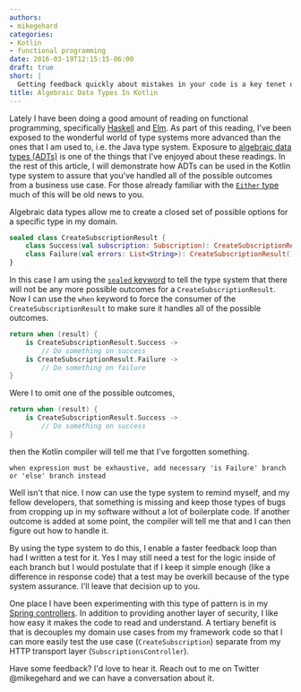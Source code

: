 ```yaml
---
authors:
- mikegehard
categories:
- Kotlin
- functional programming
date: 2016-03-19T12:15:15-06:00
draft: true
short: |
  Getting feedback quickly about mistakes in your code is a key tenet of agile development. This article will show you how to use algebraic data types and the Kotlin compiler to get fast feedback when you have missed handling a response type for a business use case.
title: Algebraic Data Types In Kotlin
---
```


Lately I have been doing a good amount of reading on functional programming, specifically [Haskell](http://haskellbook.com/) and [Elm](http://elm-lang.org/). As part of this reading, I've been exposed to the wonderful world of type systems more advanced than the ones that I am used to, i.e. the Java type system. Exposure to [algebraic data types (ADTs)](https://en.wikipedia.org/wiki/Algebraic_data_type) is one of the things that I've enjoyed about these readings. In the rest of this article, I will demonstrate how ADTs can be used in the Kotlin type system to assure that you've handled all of the possible outcomes from a business use case. For those already familiar with the [`Either` type](https://hackage.haskell.org/package/base-4.8.2.0/docs/Data-Either.html) much of this will be old news to you.

Algebraic data types allow me to create a closed set of possible options for a specific type in my domain.

```kotlin
sealed class CreateSubscriptionResult {
    class Success(val subscription: Subscription): CreateSubscriptionResult()
    class Failure(val errors: List<String>): CreateSubscriptionResult()
}
```

In this case I am using the [`sealed` keyword](https://kotlinlang.org/docs/reference/classes.html#sealed-classes) to tell the type system that there will not be any more possible outcomes for a `CreateSubscriptionResult`. Now I can use the `when` keyword to force the consumer of the `CreateSubscriptionResult` to make sure it handles all of the possible outcomes.

```kotlin
return when (result) {
    is CreateSubscriptionResult.Success ->
        // Do something on success
    is CreateSubscriptionResult.Failure ->
        // Do something on failure
}
```

Were I to omit one of the possible outcomes,

```kotlin
return when (result) {
    is CreateSubscriptionResult.Success ->
        // Do something on success
}
```

then the Kotlin compiler will tell me that I've forgotten something.

```
when expression must be exhaustive, add necessary 'is Failure' branch or 'else' branch instead
```

Well isn't that nice. I now can use the type system to remind myself, and my fellow developers, that something is missing and keep those types of bugs from cropping up in my software without a lot of boilerplate code. If another outcome is added at some point, the compiler will tell me that and I can then figure out how to handle it.

By using the type system to do this, I enable a faster feedback loop than had I written a test for it. Yes I may still need a test for the logic inside of each branch but I would postulate that if I keep it simple enough (like a difference in response code) that a test may be overkill because of the type system assurance. I'll leave that decision up to you.

One place I have been experimenting with this type of pattern is in my [Spring controllers](https://github.com/mikegehard/user-management-evolution-kotlin/blob/master/applications/ums/src/main/kotlin/com/example/ums/subscriptions/SubscriptionsController.kt#L36-L47). In addition to providing another layer of security, I like how easy it makes the code to read and understand. A tertiary benefit is that is decouples my domain use cases from my framework code so that I can more easily test the use case (`CreateSubscription`) separate from my HTTP transport layer (`SubscriptionsController`).

Have some feedback? I'd love to hear it. Reach out to me on Twitter @mikegehard and we can have a conversation about it.
